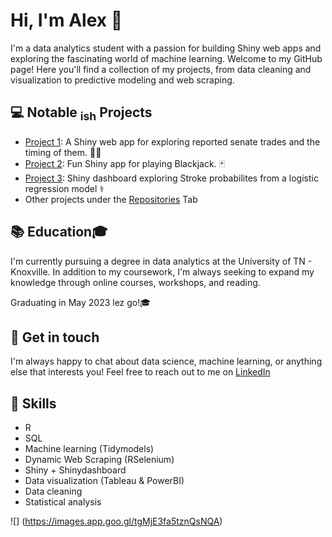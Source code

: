 # Hi, I'm Alex 👋

I'm a data analytics student with a passion for building Shiny web apps and exploring the fascinating world of machine learning. Welcome to my GitHub page! Here you'll find a collection of my projects, from data cleaning and visualization to predictive modeling and web scraping. 

## 💻 Notable <sub>ish</sub> Projects

- [Project 1](https://github.com/AlexanderHolmes0/Senate_Tracker): A Shiny web app for exploring reported senate trades and the timing of them. 💎🙌
- [Project 2](https://github.com/AlexanderHolmes0/BlackJackApp): Fun Shiny app for playing Blackjack. 🃏
- [Project 3](https://github.com/AlexanderHolmes0/Stroke_Dash): Shiny dashboard exploring Stroke probabilites from a logistic regression model ⚕️
- Other projects under the [Repositories](https://github.com/AlexanderHolmes0?tab=repositories) Tab

## 📚 Education🎓

I'm currently pursuing a degree in data analytics at the University of TN - Knoxville. In addition to my coursework, I'm always seeking to expand my knowledge through online courses, workshops, and reading.

Graduating in May 2023 lez go!🎓

## 💬 Get in touch

I'm always happy to chat about data science, machine learning, or anything else that interests you! Feel free to reach out to me on [LinkedIn](https://www.linkedin.com/in/aholmes0/)

## 🙌 Skills

- R
- SQL
- Machine learning (Tidymodels)
- Dynamic Web Scraping (RSelenium)
- Shiny + Shinydashboard
- Data visualization (Tableau & PowerBI)
- Data cleaning
- Statistical analysis

![] (https://images.app.goo.gl/tgMjE3fa5tznQsNQA)
